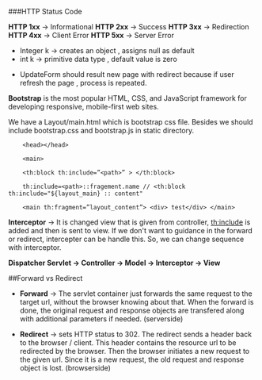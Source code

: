 ###HTTP Status Code

**HTTP 1xx** -> Informational
**HTTP 2xx** -> Success
**HTTP 3xx** -> Redirection
**HTTP 4xx** -> Client Error
**HTTP 5xx** -> Server Error 

- Integer k → creates an object , assigns null as default
- int k → primitive data type , default value is zero

* UpdateForm should result new page with redirect because if user refresh the page , process is repeated. 

**Bootstrap** is the most popular HTML, CSS, and JavaScript framework for developing responsive, mobile-first web sites.

We have a Layout/main.html which is bootstrap css file. Besides we should include bootstrap.css and bootstrap.js in static directory.

```
	<head></head>

	<main>

	<th:block th:include=”<path>” > </th:block>

	th:include=<path>::fragement.name // <th:block th:include="${layout_main} :: content"

	<main th:fragment=”layout_content”> <div> test</div> </main>
```

**Interceptor** -> It is changed view that is given from controller, <th:include> is added and then is sent to view. If we don't want to guidance in the forward or redirect, intercepter can be handle this. So, we can change sequence with interceptor.

**Dispatcher Servlet -> Controller -> Model -> Interceptor -> View** 

##Forward vs Redirect

- **Forward**  -> The servlet container just forwards the same request to the target url, without the browser knowing about that. When the forward is done, the original request and response objects are transfered along with additional parameters if needed. (serverside)

- **Redirect** -> sets HTTP status to 302. The redirect sends a header back to the browser / client. This header contains the resource url to be redirected by the browser. Then the browser initiates a new request to the given url. Since it is a new request, the old request and response object is lost. (browserside)


